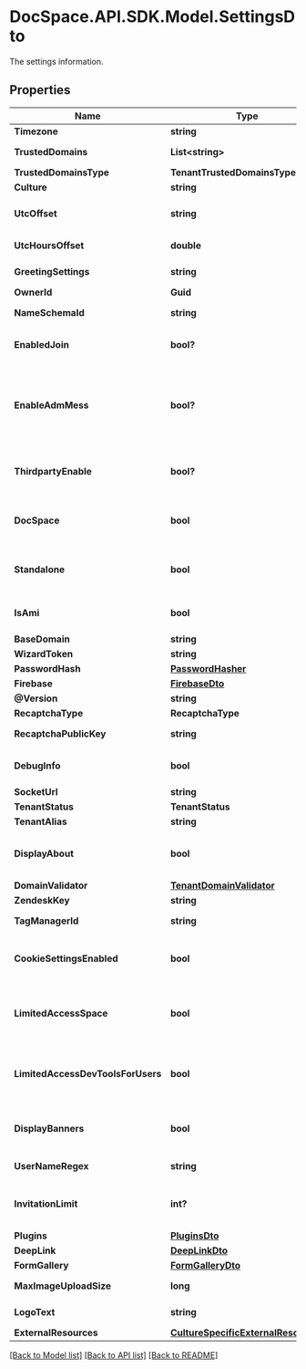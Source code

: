 # DocSpace.API.SDK.Model.SettingsDto
The settings information.

## Properties

Name | Type | Description | Notes
------------ | ------------- | ------------- | -------------
**Timezone** | **string** | The time zone. | [optional] 
**TrustedDomains** | **List&lt;string&gt;** | The list of the trusted domains. | [optional] 
**TrustedDomainsType** | **TenantTrustedDomainsType** |  | [optional] 
**Culture** | **string** | The language. | [optional] 
**UtcOffset** | **string** | The UTC offset in the TimeSpan format. | [optional] 
**UtcHoursOffset** | **double** | The UTC offset in hours. | [optional] 
**GreetingSettings** | **string** | The greeting settings. | [optional] 
**OwnerId** | **Guid** | The owner ID. | [optional] 
**NameSchemaId** | **string** | The team template ID. | [optional] 
**EnabledJoin** | **bool?** | Specifies if a user can join the portal or not. | [optional] 
**EnableAdmMess** | **bool?** | Specifies if a user can send a message to the administrator when accessing the DocSpace portal or not. | [optional] 
**ThirdpartyEnable** | **bool?** | Specifies if a user can connect third-party providers to the portal or not. | [optional] 
**DocSpace** | **bool** | Specifies if this portal is a DocSpace portal or not. | [optional] 
**Standalone** | **bool** | Indicates whether the system is running in standalone mode. | [optional] 
**IsAmi** | **bool** | Specifies if this portal is the AMI instance or not. | [optional] 
**BaseDomain** | **string** | The base domain. | [optional] 
**WizardToken** | **string** | The wizard token. | [optional] 
**PasswordHash** | [**PasswordHasher**](PasswordHasher.md) |  | [optional] 
**Firebase** | [**FirebaseDto**](FirebaseDto.md) |  | [optional] 
**@Version** | **string** | The portal version. | [optional] 
**RecaptchaType** | **RecaptchaType** |  | [optional] 
**RecaptchaPublicKey** | **string** | The ReCAPTCHA public key. | [optional] 
**DebugInfo** | **bool** | Specifies if the debug information will be sent or not. | [optional] 
**SocketUrl** | **string** | The socket URL. | [optional] 
**TenantStatus** | **TenantStatus** |  | [optional] 
**TenantAlias** | **string** | The tenant alias. | [optional] 
**DisplayAbout** | **bool** | Specifies whether to display the \&quot;About\&quot; portal section. | [optional] 
**DomainValidator** | [**TenantDomainValidator**](TenantDomainValidator.md) |  | [optional] 
**ZendeskKey** | **string** | The Zendesk key. | [optional] 
**TagManagerId** | **string** | The tag manager ID. | [optional] 
**CookieSettingsEnabled** | **bool** | Specifies whether the cookie settings are enabled. | [optional] 
**LimitedAccessSpace** | **bool** | Specifies whether the access to the space management is limited or not. | [optional] 
**LimitedAccessDevToolsForUsers** | **bool** | Specifies whether the access to the Developer Tools is limited for users or not. | [optional] 
**DisplayBanners** | **bool** | Specifies whether to display the promotional banners. | [optional] 
**UserNameRegex** | **string** | The user name validation regex. | [optional] 
**InvitationLimit** | **int?** | The maximum number of invitations to the portal. | [optional] 
**Plugins** | [**PluginsDto**](PluginsDto.md) |  | [optional] 
**DeepLink** | [**DeepLinkDto**](DeepLinkDto.md) |  | [optional] 
**FormGallery** | [**FormGalleryDto**](FormGalleryDto.md) |  | [optional] 
**MaxImageUploadSize** | **long** | The maximum image upload size. | [optional] 
**LogoText** | **string** | The white label logo text. | [optional] 
**ExternalResources** | [**CultureSpecificExternalResources**](CultureSpecificExternalResources.md) |  | [optional] 

[[Back to Model list]](../README.md#documentation-for-models) [[Back to API list]](../README.md#documentation-for-api-endpoints) [[Back to README]](../README.md)

